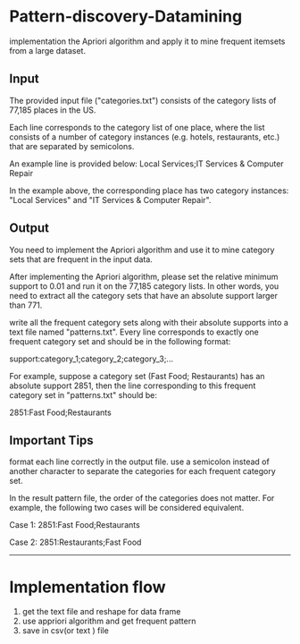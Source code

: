 # Pattern-discovery-Datamining

implementation the Apriori algorithm and apply it to mine frequent itemsets from a large dataset.

## Input
The provided input file ("categories.txt") consists of the category lists of 77,185 places in the US. 

Each line corresponds to the category list of one place, where the list consists of a number of category instances
(e.g. hotels, restaurants, etc.) that are separated by semicolons.

An example line is provided below:
 Local Services;IT Services & Computer Repair

In the example above, the corresponding place has two category instances: "Local Services" and "IT Services & Computer Repair".


## Output
You need to implement the Apriori algorithm and use it to mine category sets that are frequent in the input data.

After implementing the Apriori algorithm, please set the relative minimum support to 0.01 and run it on the 77,185 category lists.
In other words, you need to extract all the category sets that have an absolute support larger than 771.


write all the frequent category sets along with their absolute supports into a text file named "patterns.txt".
Every line corresponds to exactly one frequent category set and should be in the following format:

support:category_1;category_2;category_3;...

For example, suppose a category set (Fast Food; Restaurants) has an absolute support 2851, then the line corresponding to this frequent category set in "patterns.txt" should be:

2851:Fast Food;Restaurants


## Important Tips
format each line correctly in the output file. 
use a semicolon instead of another character to separate the categories for each frequent category set.

In the result pattern file, the order of the categories does not matter.
For example, the following two cases will be considered equivalent.

 Case 1:
 2851:Fast Food;Restaurants

 Case 2:
 2851:Restaurants;Fast Food

---------------------
# Implementation flow 

 1. get the text file and reshape for data frame 
 2. use appriori algorithm and get frequent pattern
 3. save in csv(or text ) file 
